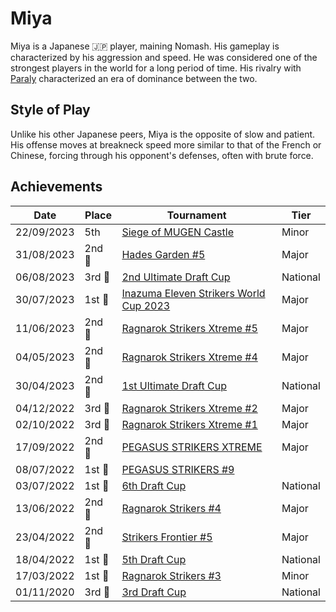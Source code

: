 # Miya

Miya is a Japanese :jp: player, maining Nomash.
His gameplay is characterized by his aggression and speed. 
He was considered one of the strongest players in the world for a long period of time.
His rivalry with [Paraly](paraly.md) characterized an era of dominance between the two.

## Style of Play

Unlike his other Japanese peers, Miya is the opposite of slow and patient.
His offense moves at breakneck speed more similar to that of the French or Chinese,
forcing through his opponent's defenses, often with brute force.  

## Achievements

| Date | Place | Tournament | Tier |
| - | - | - | - |
| 22/09/2023 | 5th | [Siege of MUGEN Castle](../../tournaments/misc/mugen.md) | Minor |
| 31/08/2023 |2nd :2nd_place_medal: | [Hades Garden #5](../../tournaments/hg/hg5.md) | Major |
| 06/08/2023 | 3rd :3rd_place_medal: | [2nd Ultimate Draft Cup](../../tournaments/jpdraft/jpudraft2.md) | National |
| 30/07/2023 |1st :1st_place_medal: | [Inazuma Eleven Strikers World Cup 2023](../../tournaments/worldcup23.md) | Major |
| 11/06/2023 |2nd :2nd_place_medal: | [Ragnarok Strikers Xtreme #5](../../tournaments/ragna/ragnax5.md) | Major |
| 04/05/2023 |2nd :2nd_place_medal: | [Ragnarok Strikers Xtreme #4](../../tournaments/ragna/ragnax4.md) | Major |
| 30/04/2023 | 2nd :2nd_place_medal: | [1st Ultimate Draft Cup](../../tournaments/jpdraft/jpudraft1.md) | National |
| 04/12/2022 |3rd :3rd_place_medal: | [Ragnarok Strikers Xtreme #2](../../tournaments/ragna/ragnax2.md) | Major |
| 02/10/2022 |3rd :3rd_place_medal: | [Ragnarok Strikers Xtreme #1](../../tournaments/ragna/ragnax1.md) | Major |
| 17/09/2022 |2nd :2nd_place_medal: | [PEGASUS STRIKERS XTREME](../../tournaments/pegasus/pegasusx.md) | Major |
| 08/07/2022 |1st :1st_place_medal: | [PEGASUS STRIKERS #9](../../tournaments/pegasus/pegasus9.md) |
| 03/07/2022 | 1st :1st_place_medal: | [6th Draft Cup](../../tournaments/jpdraft/jpdraft6.md) | National |
| 13/06/2022 |2nd :2nd_place_medal: | [Ragnarok Strikers #4](../../tournaments/ragna/ragna4.md) | Major |
| 23/04/2022 |2nd :2nd_place_medal: | [Strikers Frontier #5](../../tournaments/sf/sf5.md) | Major |
| 18/04/2022 | 1st :1st_place_medal: | [5th Draft Cup](../../tournaments/jpdraft/jpdraft5.md) | National |
| 17/03/2022 |1st :1st_place_medal: | [Ragnarok Strikers #3](../../tournaments/ragna/ragna3.md) | Minor |
| 01/11/2020 | 3rd :3rd_place_medal: | [3rd Draft Cup](../../tournaments/jpdraft/jpdraft3.md) | National |
